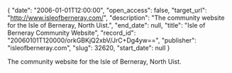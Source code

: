 {
  "date": "2006-01-01T12:00:00", 
  "open_access": false, 
  "target_url": "http://www.isleofberneray.com/", 
  "description": "The community website for the Isle of Berneray, North Uist.", 
  "end_date": null, 
  "title": "Isle of Berneray Community Website", 
  "record_id": "20060101T120000/orkGBKjQ2xbV/JrC+Dg4yw==", 
  "publisher": "isleofberneray.com", 
  "slug": 32620, 
  "start_date": null
}

The community website for the Isle of Berneray, North Uist.